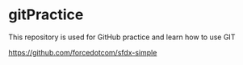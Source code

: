 # gitPractice
This repository is used for GitHub practice and learn how to use GIT

https://github.com/forcedotcom/sfdx-simple
